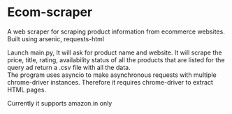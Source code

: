 # Ecom-scraper
A web scraper for scraping product information from ecommerce websites. Built using arsenic, requests-html

Launch main.py, It will ask for product name and website. It will scrape the price, title, rating, availability status of all the products that are listed for the query ad return a .csv file with all the data.  
The program uses asyncio to make asynchronous requests with multiple chrome-driver instances. Therefore it requires chrome-driver to extract HTML pages.  

Currently it supports amazon.in only
